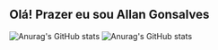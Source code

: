 ## Olá! Prazer eu sou Allan Gonsalves



![Anurag's GitHub stats](https://github-readme-stats.vercel.app/api?username=Allan1503&hide=stars,commits,prs,issues,contribs)
![Anurag's GitHub stats](https://github-readme-stats.vercel.app/api?username=Allan1503&show_icons=true&theme=radical)
